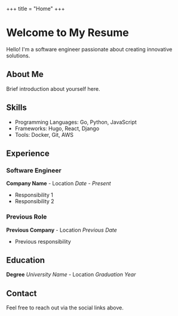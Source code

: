 +++
title = "Home"
+++

# Welcome to My Resume

Hello! I'm a software engineer passionate about creating innovative solutions.

## About Me

Brief introduction about yourself here.

## Skills

- Programming Languages: Go, Python, JavaScript
- Frameworks: Hugo, React, Django
- Tools: Docker, Git, AWS

## Experience

### Software Engineer
**Company Name** - Location
*Date - Present*

- Responsibility 1
- Responsibility 2

### Previous Role
**Previous Company** - Location
*Previous Date*

- Previous responsibility

## Education

**Degree**
*University Name* - Location
*Graduation Year*

## Contact

Feel free to reach out via the social links above.
